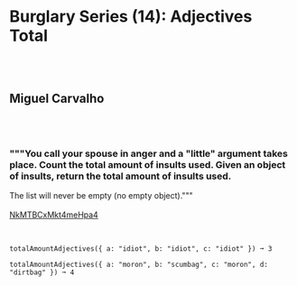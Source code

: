 # Burglary Series (14): Adjectives Total
<br><br>
## Miguel Carvalho
<br><br>
### """You call your spouse in anger and a "little" argument takes place. Count the total amount of insults used. Given an object of insults, return the total amount of insults used.
The list will never be empty (no empty object)."""
<br><br>
[NkMTBCxMkt4meHpa4](https://edabit.com/challenge/NkMTBCxMkt4meHpa4)
<br><br>
```totalAmountAdjectives({ a: "moron" }) ➞ 1

totalAmountAdjectives({ a: "idiot", b: "idiot", c: "idiot" }) ➞ 3

totalAmountAdjectives({ a: "moron", b: "scumbag", c: "moron", d: "dirtbag" }) ➞ 4
```

<br><br>
